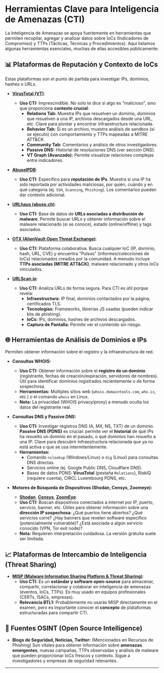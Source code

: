 # Herramientas Clave para Inteligencia de Amenazas (CTI)

La Inteligencia de Amenazas se apoya fuertemente en herramientas que permiten recopilar, agregar y analizar datos sobre IoCs (Indicadores de Compromiso) y TTPs (Tácticas, Técnicas y Procedimientos). Aquí listamos algunas herramientas esenciales, muchas de ellas accesibles públicamente:

## 📊 Plataformas de Reputación y Contexto de IoCs

Estas plataformas son el punto de partida para investigar IPs, dominios, hashes o URLs.

* **[VirusTotal (VT)](https://www.virustotal.com/)**:
    * **Uso CTI:** Imprescindible. No solo te dice si algo es "malicioso", sino que proporciona **contexto crucial**:
        * **Relations Tab:** Muestra IPs que resuelven un dominio, dominios que resuelven a una IP, archivos descargados desde una URL, etc. Clave para pivotar y encontrar infraestructura relacionada.
        * **Behavior Tab:** Si es un archivo, muestra análisis de sandbox (si se ejecutó) con comportamiento y TTPs mapeadas a MITRE ATT&CK.
        * **Community Tab:** Comentarios y análisis de otros investigadores.
        * **Passive DNS:** Historial de resoluciones DNS (ver sección DNS).
        * **VT Graph (Avanzado):** Permite visualizar relaciones complejas entre indicadores.

* **[AbuseIPDB](https://www.abuseipdb.com/)**:
    * **Uso CTI:** Específico para **reputación de IPs**. Muestra si una IP ha sido reportada por actividades maliciosas, por quién, cuándo y en qué categoría (ej. `SSH`, `Scanning`, `Phishing`). Los comentarios pueden dar contexto adicional.

* **[URLhaus (abuse.ch)](https://urlhaus.abuse.ch/)**:
    * **Uso CTI:** Base de datos de **URLs asociadas a distribución de malware**. Permite buscar URLs y obtener información sobre el malware relacionado (si se conoce), estado (online/offline) y tags asociados.

* **[OTX (AlienVault Open Threat Exchange)](https://otx.alienvault.com/)**:
    * **Uso CTI:** Plataforma colaborativa. Busca cualquier IoC (IP, dominio, hash, URL, CVE) y encuentra "Pulsos" (informes/colecciones de IoCs) relacionados creados por la comunidad. A menudo incluye **TTPs asociadas (MITRE ATT&CK)**, malware relacionado y otros IoCs vinculados.

* **[URLScan.io](https://urlscan.io/)**:
    * **Uso CTI:** Analiza URLs de forma segura. Para CTI es útil porque revela:
        * **Infraestructura:** IP final, dominios contactados por la página, certificados TLS.
        * **Tecnologías:** Frameworks, librerías JS usadas (pueden indicar kits de phishing).
        * **IoCs:** IPs, dominios, hashes de archivos descargados.
        * **Captura de Pantalla:** Permite ver el contenido sin riesgo.

## 🌐 Herramientas de Análisis de Dominios e IPs

Permiten obtener información sobre el registro y la infraestructura de red.

* **Consultas WHOIS:**
    * **Uso CTI:** Obtener información sobre el **registro de un dominio** (registrante, fechas de creación/expiración, servidores de nombres). Útil para identificar dominios registrados recientemente o de forma sospechosa.
    * **Herramientas:** Múltiples sitios web (`whois.domaintools.com`, `who.is`, etc.) o el comando `whois` en Linux.
    * **Nota:** La privacidad (WHOIS privacy/proxy) a menudo oculta los datos del registrante real.

* **Consultas DNS y Passive DNS:**
    * **Uso CTI:** Investigar registros DNS (A, MX, NS, TXT) de un dominio. **Passive DNS (PDNS)** es crucial: permite ver el **historial** de qué IPs ha resuelto un dominio en el pasado, o qué dominios han resuelto a una IP. Clave para descubrir infraestructura relacionada que ya no está activa o que se usa intermitentemente.
    * **Herramientas:**
        * Comando `nslookup` (Windows/Linux) o `dig` (Linux) para consultas DNS directas.
        * Servicios online (ej. Google Public DNS, Cloudflare DNS).
        * Bases de datos PDNS: **VirusTotal** (pestaña `Relations`), RiskIQ (requiere cuenta), CIRCL Luxembourg PDNS, etc.

* **Motores de Búsqueda de Dispositivos (Shodan, Censys, Zoomeye):**
    * **[Shodan](https://www.shodan.io/)**, **[Censys](https://search.censys.io/)**, **[ZoomEye](https://www.zoomeye.org/)**:
    * **Uso CTI:** Buscan dispositivos conectados a internet por IP, puerto, servicio, banner, etc. Útiles para obtener información sobre una **dirección IP sospechosa**: ¿Qué puertos tiene abiertos? ¿Qué servicios corre? ¿Hay banners que revelen software específico (potencialmente vulnerable)? ¿Está asociada a algún servicio conocido (VPN, Tor exit node)?
    * **Nota:** Requieren interpretación cuidadosa. La versión gratuita suele ser limitada.

## 📈 Plataformas de Intercambio de Inteligencia (Threat Sharing)

* **[MISP (Malware Information Sharing Platform & Threat Sharing)](https://www.misp-project.org/)**:
    * **Uso CTI:** Es un **estándar y software open-source** para almacenar, compartir, correlacionar y colaborar en inteligencia de amenazas (eventos, IoCs, TTPs). Es muy usado en equipos profesionales (CERTs, ISACs, empresas).
    * **Relevancia BTL1:** Probablemente no usarás MISP directamente en el examen, pero es importante conocer el **concepto** de plataformas estructuradas para compartir CTI.

## 📰 Fuentes OSINT (Open Source Intelligence)

* **Blogs de Seguridad, Noticias, Twitter:** (Mencionados en Recursos de Phishing) Son vitales para obtener información sobre **amenazas emergentes**, nuevas campañas, TTPs observadas y análisis de malware que pueden proporcionar IoCs frescos y contexto. Sigue a investigadores y empresas de seguridad relevantes.

---
